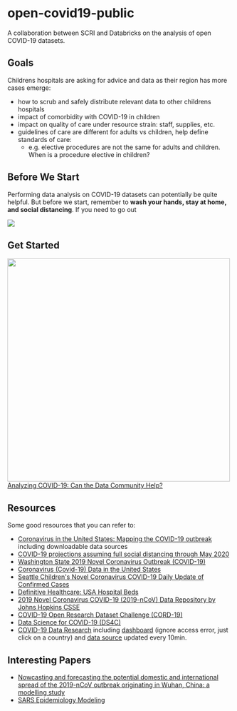# open-covid19-public
A collaboration between SCRI and Databricks on the analysis of open COVID-19 datasets.

## Goals
Childrens hospitals are asking for advice and data as their region has more cases emerge:
- how to scrub and safely distribute relevant data to other childrens hospitals
- impact of comorbidity with COVID-19 in children
- impact on quality of care under resource strain: staff, supplies, etc.
- guidelines of care are different for adults vs children, help define standards of care:
  - e.g. elective procedures are not the same for adults and children.  When is a procedure elective in children?

## Before We Start
Performing data analysis on COVID-19 datasets can potentially be quite helpful.  But before we start, remember to **wash your hands, stay at home, and social distancing**.  If you need to go out

<a href="https://www.kingcounty.gov/covid" target="_blank">
<img src="https://www.kingcounty.gov/depts/health/communicable-diseases/disease-control/~/media/depts/health/communicable-diseases/images/covid/covid-19-banner-social-distancing.ashx"></a>

## Get Started
<a href="https://www.youtube.com/watch?v=A0uBdY4Crlg" target="_blank"><img src="https://secure.meetupstatic.com/photos/event/a/5/8/9/highres_489822377.jpeg" width=500/><br/>
Analyzing COVID-19: Can the Data Community Help?</a>


## Resources
Some good resources that you can refer to:
* [Coronavirus in the United States: Mapping the COVID-19 outbreak](https://usafacts.org/visualizations/coronavirus-covid-19-spread-map/) including downloadable data sources
* [COVID-19 projections assuming full social distancing through May 2020](https://covid19.healthdata.org/projections)
* [Washington State 2019 Novel Coronavirus Outbreak (COVID-19)](https://www.doh.wa.gov/Emergencies/Coronavirus)
* [Coronavirus (Covid-19) Data in the United States](https://github.com/nytimes/covid-19-data)
* [Seattle Children's Novel Coronavirus COVID-19 Daily Update of Confirmed Cases](http://schdatascience.org)
* [Definitive Healthcare: USA Hospital Beds](https://coronavirus-resources.esri.com/datasets/definitivehc::definitive-healthcare-usa-hospital-beds?geometry=92.988%2C-16.820%2C-117.950%2C72.123)
* [2019 Novel Coronavirus COVID-19 (2019-nCoV) Data Repository by Johns Hopkins CSSE](https://github.com/CSSEGISandData/COVID-19)
* [COVID-19 Open Research Dataset Challenge (CORD-19)](https://www.kaggle.com/allen-institute-for-ai/CORD-19-research-challenge)
* [Data Science for COVID-19 (DS4C)](https://www.kaggle.com/kimjihoo/coronavirusdataset)
* [COVID-19 Data Research](https://github.com/dlfreriks/Covid19-Data-Research) including [dashboard](https://pe.qlik.com/sense/app/461ae7bb-0091-454f-9519-9835af3b8019/sheet/92c809cd-7a99-4b2f-b053-6198dda1ddab/state/analysis) (ignore access error, just click on a country) and [data source](https://www.dropbox.com/sh/j2xzy9gdduxm203/AADMnF-0RIibcEEB0RFFCE59a?dl=0) updated every 10min.

## Interesting Papers
* [Nowcasting and forecasting the potential domestic and international spread of the 2019-nCoV outbreak originating in Wuhan, China: a modelling study](https://www.thelancet.com/journals/lancet/article/PIIS0140-6736(20)30260-9/fulltext)
* [SARS Epidemiology Modeling](https://www.ncbi.nlm.nih.gov/pmc/articles/PMC3323156/)
